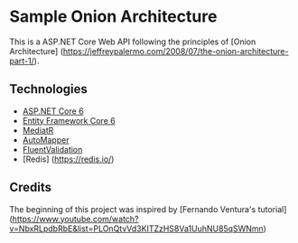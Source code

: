 # Sample Onion Architecture
This is a ASP.NET Core Web API following the principles of [Onion Architecture] (https://jeffreypalermo.com/2008/07/the-onion-architecture-part-1/).

## Technologies
* [ASP.NET Core 6](https://docs.microsoft.com/en-us/aspnet/core/introduction-to-aspnet-core?view=aspnetcore-6.0)
* [Entity Framework Core 6](https://docs.microsoft.com/en-us/ef/core/)
* [MediatR](https://github.com/jbogard/MediatR)
* [AutoMapper](https://automapper.org/)
* [FluentValidation](https://fluentvalidation.net/)
* [Redis] (https://redis.io/)

## Credits
The beginning of this project was inspired by [Fernando Ventura's tutorial] (https://www.youtube.com/watch?v=NbxRLpdbRbE&list=PLOnQtvVd3KITZzHS8Va1UuhNU85qSWNmn)



